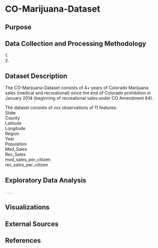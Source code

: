 # CO-Marijuana-Dataset<br>
## Purpose
## Data Collection and Processing Methodology<br>
1.<br>
2.<br>

## Dataset Description
The CO-Marijuana-Dataset consists of 4+ years of Colorado Marijuana sales (medical and recreational) since the end of Colorado prohibition in January 2014 (beginning of recreational sales under CO Amendment 64).<br>

The dataset consists of xxx observations of 11 features:<br>
State<br>
County<br>
Latitude<br>
Longitude<br>
Region<br>
Year<br>
Population<br>
Med_Sales<br>
Rec_Sales<br>
med_sales_per_citizen<br>
rec_sales_per_citizen<br>

## Exploratory Data Analysis<br>
.
.
.
## Visualizations
## External Sources
## References
